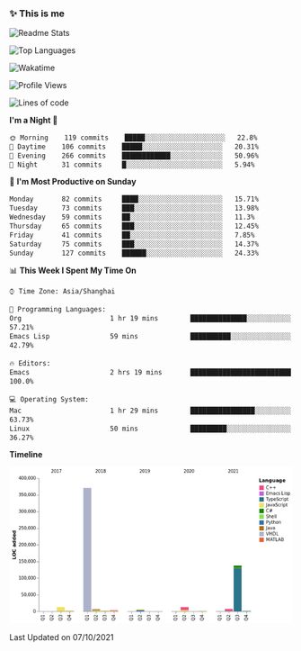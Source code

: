 <!--

**icyzeroice/icyzeroice** is a ✨ _special_ ✨ repository because its `README.md` (this file) appears on your GitHub profile.

Here are some ideas to get you started:

- 🔭 I’m currently working on ...
- 🌱 I’m currently learning ...
- 👯 I’m looking to collaborate on ...
- 🤔 I’m looking for help with ...
- 💬 Ask me about ...
- 📫 How to reach me: ...
- 😄 Pronouns: ...
- ⚡ Fun fact: ...

-->

### ✨ This is me

![Readme Stats](https://github-readme-stats.vercel.app/api?username=icyzeroice)

![Top Languages](https://github-readme-stats.vercel.app/api/top-langs/?username=icyzeroice&exclude_repo=scutie2015-digimon&layout=compact&langs_count=5)

![Wakatime](https://github-readme-stats.vercel.app/api/wakatime?username=icyzeroice)

<!--START_SECTION:waka-->
![Profile Views](http://img.shields.io/badge/Profile%20Views-0-blue)

![Lines of code](https://img.shields.io/badge/From%20Hello%20World%20I%27ve%20Written-564737%20lines%20of%20code-blue)

**I'm a Night 🦉** 

```text
🌞 Morning    119 commits    █████░░░░░░░░░░░░░░░░░░░░   22.8% 
🌆 Daytime    106 commits    █████░░░░░░░░░░░░░░░░░░░░   20.31% 
🌃 Evening    266 commits    ████████████░░░░░░░░░░░░░   50.96% 
🌙 Night      31 commits     █░░░░░░░░░░░░░░░░░░░░░░░░   5.94%

```
📅 **I'm Most Productive on Sunday** 

```text
Monday       82 commits     ████░░░░░░░░░░░░░░░░░░░░░   15.71% 
Tuesday      73 commits     ███░░░░░░░░░░░░░░░░░░░░░░   13.98% 
Wednesday    59 commits     ██░░░░░░░░░░░░░░░░░░░░░░░   11.3% 
Thursday     65 commits     ███░░░░░░░░░░░░░░░░░░░░░░   12.45% 
Friday       41 commits     ██░░░░░░░░░░░░░░░░░░░░░░░   7.85% 
Saturday     75 commits     ███░░░░░░░░░░░░░░░░░░░░░░   14.37% 
Sunday       127 commits    ██████░░░░░░░░░░░░░░░░░░░   24.33%

```


📊 **This Week I Spent My Time On** 

```text
⌚︎ Time Zone: Asia/Shanghai

💬 Programming Languages: 
Org                      1 hr 19 mins        ██████████████░░░░░░░░░░░   57.21% 
Emacs Lisp               59 mins             ██████████░░░░░░░░░░░░░░░   42.79%

🔥 Editors: 
Emacs                    2 hrs 19 mins       █████████████████████████   100.0%

💻 Operating System: 
Mac                      1 hr 29 mins        ████████████████░░░░░░░░░   63.73% 
Linux                    50 mins             █████████░░░░░░░░░░░░░░░░   36.27%

```

**Timeline**

![Chart not found](https://raw.githubusercontent.com/icyzeroice/icyzeroice/main/charts/bar_graph.png) 


 Last Updated on 07/10/2021
<!--END_SECTION:waka-->

<!--

### Related
- https://github.com/abhisheknaiidu/awesome-github-profile-readme
- https://github.com/coderjojo/creative-profile-readme
- https://github.com/elangosundar/awesome-README-templates
- https://github.com/durgeshsamariya/awesome-github-profile-readme-templates
- https://github.com/anmol098/waka-readme-stats

-->
